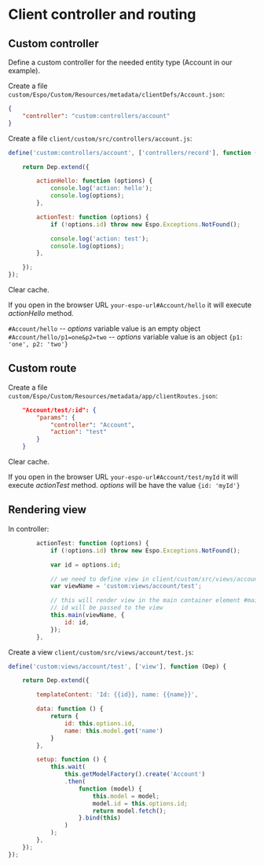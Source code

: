 # Client controller and routing 

## Custom controller

Define a custom controller for the needed entity type (Account in our example).

Create a file `custom/Espo/Custom/Resources/metadata/clientDefs/Account.json`:

```json
{
    "controller": "custom:controllers/account"
}
```

Create a file `client/custom/src/controllers/account.js`:

```js
define('custom:controllers/account', ['controllers/record'], function (Dep) {

    return Dep.extend({

        actionHello: function (options) {
            console.log('action: hello');
            console.log(options);
        },

        actionTest: function (options) {
            if (!options.id) throw new Espo.Exceptions.NotFound();

            console.log('action: test');
            console.log(options);
        },

    });
});

```

Clear cache.

If you open in the browser URL `your-espo-url#Account/hello` it will execute *actionHello* method.

`#Account/hello` -- *options* variable value is an empty object
`#Account/hello/p1=one&p2=two` -- *options* variable value is an object `{p1: 'one', p2: 'two'}`

## Custom route

Create a file `custom/Espo/Custom/Resources/metadata/app/clientRoutes.json`:

```json
    "Account/test/:id": {
        "params": {
            "controller": "Account",
            "action": "test"
        }
    }
```

Clear cache.

If you open in the browser URL `your-espo-url#Account/test/myId` it will execute *actionTest* method. *options* will be have the value `{id: 'myId'}`

## Rendering view

In controller:
```js
        actionTest: function (options) {
            if (!options.id) throw new Espo.Exceptions.NotFound();

            var id = options.id;

            // we need to define view in client/custom/src/views/account/test.js
            var viewName = 'custom:views/account/test'; 

            // this will render view in the main container element #main
            // id will be passed to the view
            this.main(viewName, {
                id: id,
            });
        },
```

Create a view `client/custom/src/views/account/test.js`:

```js
define('custom:views/account/test', ['view'], function (Dep) {

    return Dep.extend({

        templateContent: 'Id: {{id}}, name: {{name}}',

        data: function () {
            return {
                id: this.options.id,
                name: this.model.get('name')
            }
        },

        setup: function () {
            this.wait(
                this.getModelFactory().create('Account')
                .then(
                    function (model) {
                        this.model = model;
                        model.id = this.options.id;
                        return model.fetch();
                    }.bind(this)
                )
            );
        },
    });
});

```
